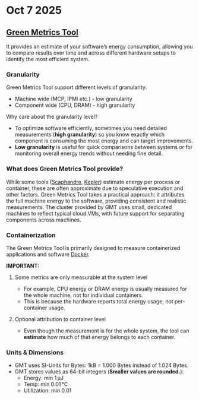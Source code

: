 # Oct 7 2025

## [Green Metrics Tool](https://docs.green-coding.io/docs/prologue/introduction/)

It provides an estimate of your software’s energy consumption, allowing you to compare results over time and across different hardware setups to identify the most efficient system.

### Granularity

Green Metrics Tool support different levels of granularity:

- Machine wide (MCP, IPMI etc.) - low granularity
- Component wide (CPU, DRAM) - high granularity

Why care about the granularity level?

- To optimize software efficiently, sometimes you need detailed measurements (**high granularity**) so you know exactly which component is consuming the most energy and can target improvements.
- **Low granularity** is useful for quick comparisons between systems or for monitoring overall energy trends without needing fine detail.

### What does Green Metrics Tool provide?

While some tools ([Scaphandre](https://github.com/hubblo-org/scaphandre), [Kepler](https://github.com/sustainable-computing-io/kepler)) estimate energy per process or container, these are often approximate due to speculative execution and other factors. Green Metrics Tool takes a practical approach: it attributes the full machine energy to the software, providing consistent and realistic measurements. The cluster provided by GMT uses small, dedicated machines to reflect typical cloud VMs, with future support for separating components across machines.

### Containerization

The Green Metrics Tool is primarily designed to measure containerized applications and software [Docker](https://www.docker.com/).

**IMPORTANT:**

1. Some metrics are only measurable at the system level

   - For example, CPU energy or DRAM energy is usually measured for the whole machine, not for individual containers.
   - This is because the hardware reports total energy usage, not per-container usage.

2. Optional attribution to container level
   - Even though the measurement is for the whole system, the tool can **estimate** how much of that energy belongs to each container.

### Units & Dimensions

- GMT uses SI-Units for Bytes: 1kB = 1.000 Bytes instead of 1.024 Bytes.
- GMT stores values as 64-bit integers (**Smaller values are rounded.**):
  - Energy: min 1 µJ
  - Temp: min 0.01 °C
  - Utilization: min 0.01
